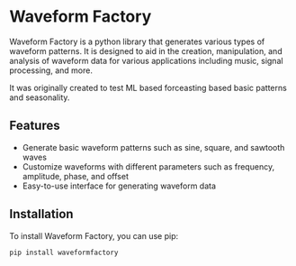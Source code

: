 # Waveform Factory

Waveform Factory is a python library that generates various types of waveform patterns. It is designed to aid in the creation, manipulation, and analysis of waveform data for various applications including music, signal processing, and more.

It was originally created to test ML based forceasting based basic patterns and seasonality.

## Features

- Generate basic waveform patterns such as sine, square, and sawtooth waves
- Customize waveforms with different parameters such as frequency, amplitude, phase, and offset
- Easy-to-use interface for generating waveform data

## Installation

To install Waveform Factory, you can use pip:

```bash
pip install waveformfactory
